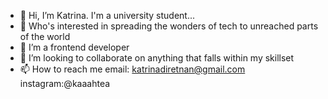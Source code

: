 - 👋 Hi, I’m Katrina. I'm a university student...
- 👀 Who's interested in spreading the wonders of tech to unreached parts of the world
- 🌱 I’m a frontend developer
- 💞️ I’m looking to collaborate on anything that falls within my skillset
- 📫 How to reach me email: katrinadiretnan@gmail.com instagram:@kaaahtea

<!---
kattyd/kattyd is a ✨ special ✨ repository because its `README.md` (this file) appears on your GitHub profile.
You can click the Preview link to take a look at your changes.
--->
